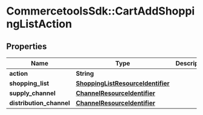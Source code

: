 # CommercetoolsSdk::CartAddShoppingListAction

## Properties
Name | Type | Description | Notes
------------ | ------------- | ------------- | -------------
**action** | **String** |  | [optional] 
**shopping_list** | [**ShoppingListResourceIdentifier**](ShoppingListResourceIdentifier.md) |  | [optional] 
**supply_channel** | [**ChannelResourceIdentifier**](ChannelResourceIdentifier.md) |  | [optional] 
**distribution_channel** | [**ChannelResourceIdentifier**](ChannelResourceIdentifier.md) |  | [optional] 


